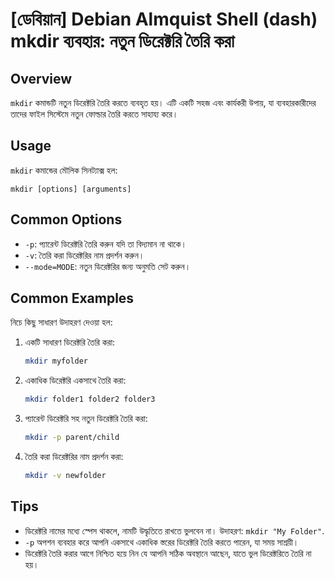 # [ডেবিয়ান] Debian Almquist Shell (dash) mkdir ব্যবহার: নতুন ডিরেক্টরি তৈরি করা

## Overview
`mkdir` কমান্ডটি নতুন ডিরেক্টরি তৈরি করতে ব্যবহৃত হয়। এটি একটি সহজ এবং কার্যকরী উপায়, যা ব্যবহারকারীদের তাদের ফাইল সিস্টেমে নতুন ফোল্ডার তৈরি করতে সাহায্য করে।

## Usage
`mkdir` কমান্ডের মৌলিক সিনট্যাক্স হল:

```
mkdir [options] [arguments]
```

## Common Options
- `-p`: প্যারেন্ট ডিরেক্টরি তৈরি করুন যদি তা বিদ্যমান না থাকে।
- `-v`: তৈরি করা ডিরেক্টরির নাম প্রদর্শন করুন।
- `--mode=MODE`: নতুন ডিরেক্টরির জন্য অনুমতি সেট করুন।

## Common Examples
নিচে কিছু সাধারণ উদাহরণ দেওয়া হল:

1. একটি সাধারণ ডিরেক্টরি তৈরি করা:
   ```bash
   mkdir myfolder
   ```

2. একাধিক ডিরেক্টরি একসাথে তৈরি করা:
   ```bash
   mkdir folder1 folder2 folder3
   ```

3. প্যারেন্ট ডিরেক্টরি সহ নতুন ডিরেক্টরি তৈরি করা:
   ```bash
   mkdir -p parent/child
   ```

4. তৈরি করা ডিরেক্টরির নাম প্রদর্শন করা:
   ```bash
   mkdir -v newfolder
   ```

## Tips
- ডিরেক্টরি নামের মধ্যে স্পেস থাকলে, নামটি উদ্ধৃতিতে রাখতে ভুলবেন না। উদাহরণ: `mkdir "My Folder"`.
- `-p` অপশন ব্যবহার করে আপনি একসাথে একাধিক স্তরের ডিরেক্টরি তৈরি করতে পারেন, যা সময় সাশ্রয়ী।
- ডিরেক্টরি তৈরি করার আগে নিশ্চিত হয়ে নিন যে আপনি সঠিক অবস্থানে আছেন, যাতে ভুল ডিরেক্টরিতে তৈরি না হয়।